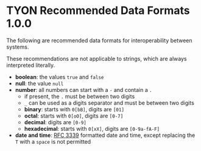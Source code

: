 # TYON Recommended Data Formats 1.0.0

The following are recommended data formats for interoperability between systems.

These recommendations are not applicable to strings, which are always interpreted literally.

* __boolean__: the values `true` and `false`
* __null__: the value `null`
* __number__: all numbers can start with a `-` and contain a `.`
  * if present, the `.` must be between two digits
  * `_` can be used as a digits separator and must be between two digits
  * __binary__: starts with `0[bB]`, digits are `[01]`
  * __octal__: starts with `0[oO]`, digits are `[0-7]`
  * __decimal__: digits are `[0-9]`
  * __hexadecimal__: starts with `0[xX]`, digits are `[0-9a-fA-F]`
* __date and time__: [RFC 3339](https://www.rfc-editor.org/rfc/rfc3339) formatted date and time, except replacing the `T` with a `space` is not permitted
